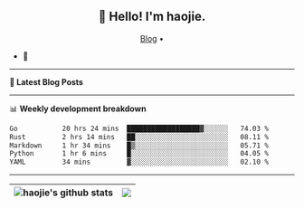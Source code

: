 <h2 align="center">👋 Hello! I'm haojie.</h2>
<p align="center">
  <a href="https://aoyouer.com">Blog</a> •
</p>


- 🔭 


-------

**📝 Latest Blog Posts**


-------

📊 **Weekly development breakdown**
<!--START_SECTION:waka-->

```txt
Go           20 hrs 24 mins  ██████████████████▓░░░░░░   74.03 %
Rust         2 hrs 14 mins   ██░░░░░░░░░░░░░░░░░░░░░░░   08.11 %
Markdown     1 hr 34 mins    █▒░░░░░░░░░░░░░░░░░░░░░░░   05.71 %
Python       1 hr 6 mins     █░░░░░░░░░░░░░░░░░░░░░░░░   04.05 %
YAML         34 mins         ▓░░░░░░░░░░░░░░░░░░░░░░░░   02.10 %
```

<!--END_SECTION:waka-->

-------



| <img align="center" src="https://github-readme-stats.vercel.app/api?username=haojie06&show_icons=true&theme=graywhite&show_icons=true&count_private=true&include_all_commits=true&hide_border=true" alt="haojie's github stats" /> | <img align="center" src="https://github-readme-stats.vercel.app/api/top-langs/?username=haojie06&layout=compact&theme=graywhite&hide_border=true&hide=css,html" /> |
| ------------- | ------------- |



